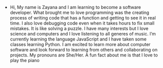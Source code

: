 -  Hi, My name is Zayana and I am learning to become a software developer. What brought me to love programming was the creating process of writing code that has a function and getting to see it in real time. I also love debugging code even when it takes hours to fix small mistakes. It is like solving a puzzle. I have many interests but I love science and computers and I love listening to all generes of music. I’m currently learning the language JavaScript and I have taken some classes learning Python. I am excited to learn more about computer software and look forward to learning from others and collaborating on projects. My pronouns are She/Her. A fun fact about me is that I love to play the piano

<!---
8Ball0/8Ball0 is a ✨ special ✨ repository because its `README.md` (this file) appears on your GitHub profile.
You can click the Preview link to take a look at your changes.
--->
